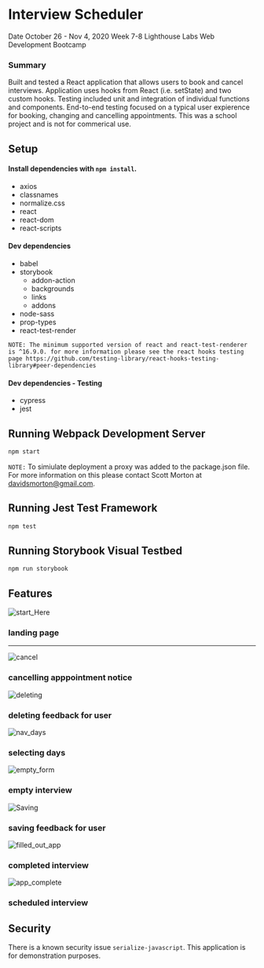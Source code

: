 # Interview Scheduler
Date October 26 - Nov 4, 2020
Week 7-8 Lighthouse Labs Web Development Bootcamp

### Summary 
Built and tested a React application that allows users to book and cancel interviews. Application uses hooks from React (i.e. setState) and two custom hooks. Testing included unit and integration of individual functions and components. End-to-end testing focused on a typical user expierence for booking, changing and cancelling appointments. This was a school project and is not for commerical use. 

## Setup

#### Install dependencies with `npm install`.
* axios
* classnames
* normalize.css
* react
* react-dom
* react-scripts

#### Dev dependencies
* babel
* storybook
  * addon-action
  * backgrounds
  * links
  * addons
* node-sass
* prop-types
* react-test-render

`NOTE: The minimum supported version of react and react-test-renderer is ^16.9.0. for more information please see the react hooks testing page https://github.com/testing-library/react-hooks-testing-library#peer-dependencies`
#### Dev dependencies - Testing
* cypress
* jest


## Running Webpack Development Server

```sh
npm start
```
`NOTE:` To simiulate deployment a proxy was  added to the package.json file. For more information on this please contact Scott Morton at davidsmorton@gmail.com. 
## Running Jest Test Framework

```sh
npm test
```

## Running Storybook Visual Testbed

```sh
npm run storybook
```
## Features

![start_Here](https://github.com/davidsmorton/scheduler/blob/master/documents/starting.png)
### landing page 
____________________________________________

![cancel](https://github.com/davidsmorton/scheduler/blob/master/documents/cancel.png)
### cancelling apppointment notice

![deleting](https://github.com/davidsmorton/scheduler/blob/master/documents/deleting.png)
### deleting feedback for user


![nav_days](https://github.com/davidsmorton/scheduler/blob/master/documents/nav_days.png)
### selecting days


![empty_form](https://github.com/davidsmorton/scheduler/blob/master/documents/making_app_form.png)
### empty interview

![Saving](https://github.com/davidsmorton/scheduler/blob/master/documents/saving.png)
### saving feedback for user


![filled_out_app](https://github.com/davidsmorton/scheduler/blob/master/documents/making_app.png)
### completed interview


![app_complete](https://github.com/davidsmorton/scheduler/blob/master/documents/app_complete.png)
### scheduled interview




## Security 
There is a known security issue `serialize-javascript`. This application is for demonstration purposes. 